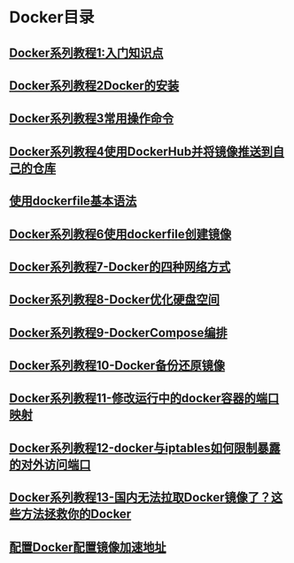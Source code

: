 # Docker目录

## [Docker系列教程1:入门知识点](Docker系列教程1入门知识点.md)

## [Docker系列教程2Docker的安装](Docker系列教程2Docker的安装.md)

## [Docker系列教程3常用操作命令](Docker系列教程3常用操作命令.md)

## [Docker系列教程4使用DockerHub并将镜像推送到自己的仓库](Docker系列教程4-使用DockerHub并将镜像推送到自有仓库.md)

## [使用dockerfile基本语法](Docker系列教程5-使用dockerfile基本语法.md)

## [Docker系列教程6使用dockerfile创建镜像](Docker系列教程6-使用dockerfile创建镜像.md)

## [Docker系列教程7-Docker的四种网络方式](Docker系列教程7-Docker的四种网络方式.md)

## [Docker系列教程8-Docker优化硬盘空间](Docker系列教程8-Docker优化硬盘空间.md)

## [Docker系列教程9-DockerCompose编排](Docker系列教程9-DockerCompose编排.md)

## [Docker系列教程10-Docker备份还原镜像](Docker系列教程10-Docker-备份还原镜像.md)

## [Docker系列教程11-修改运行中的docker容器的端口映射](Docker系列教程11-修改运行中的docker容器的端口映射.md)

## [Docker系列教程12-docker与iptables如何限制暴露的对外访问端口](Docker系列教程12-docker与iptables如何限制暴露的对外访问端口.md)

## [Docker系列教程13-国内无法拉取Docker镜像了？这些方法拯救你的Docker](Docker系列教程13-国内无法拉取Docker镜像了？这些方法拯救你的Docker.md)

## [配置Docker配置镜像加速地址](配置Docker配置镜像加速器.md)

